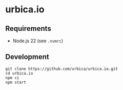 # urbica.io

## Requirements

- Node.js 22 (see `.nvmrc`)

## Development

```shell
git clone https://github.com/urbica/urbica.io.git
cd urbica.io
npm ci
npm start
```
